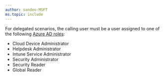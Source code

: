 ```yaml
---
author: sandeo-MSFT
ms.topic: include
---
```


For delegated scenarios, the calling user must be a user assigned to one of the following [Azure AD roles](/entra/identity/role-based-access-control/permissions-reference?toc=%2Fgraph%2Ftoc.json):

- Cloud Device Administrator
- Helpdesk Administrator
- Intune Service Administrator
- Security Administrator
- Security Reader
- Global Reader
